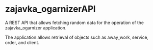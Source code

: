 # zajavka_ogarnizerAPI

A REST API that allows fetching random data for the operation of the zajavka_ogarnizer application.
</br>

The application allows retrieval of objects such as away_work, service, order, and client.
